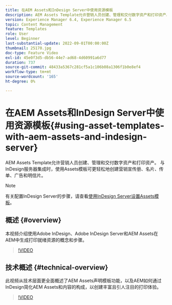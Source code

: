 ```yaml
---
title: 在AEM Assets和InDesign Server中使用资源模板
description: AEM Assets Template允许营销人员创建、管理和交付数字资产和打印资产。 与InDesign服务器集成时，使用Assets模板可更轻松地创建营销宣传册、名片、传单、广告和明信片。
version: Experience Manager 6.4, Experience Manager 6.5
topic: Content Management
feature: Templates
role: User
level: Beginner
last-substantial-update: 2022-09-01T00:00:00Z
thumbnail: 25170.jpg
doc-type: Feature Video
exl-id: 45e0f3d5-db56-44e7-ad68-4d60991a6d77
duration: 737
source-git-commit: 48433a5367c281cf5a1c106b08a1306f1b0e8ef4
workflow-type: tm+mt
source-wordcount: '165'
ht-degree: 0%

---
```


# 在AEM Assets和InDesign Server中使用资源模板{#using-asset-templates-with-aem-assets-and-indesign-server}

AEM Assets Template允许营销人员创建、管理和交付数字资产和打印资产。 与InDesign服务器集成时，使用Assets模板可更轻松地创建营销宣传册、名片、传单、广告和明信片。

>[!NOTE]
>
>有关配置InDesign Server的步骤，请查看[使用InDesign Server设置Assets模板](asset-templates-technical-video-setup.md)。

## 概述 {#overview}

本视频介绍使用Adobe InDesign、Adobe InDesign Server和AEM Assets在AEM中生成打印就绪资源的概念和步骤。

>[!VIDEO](https://video.tv.adobe.com/v/35368?quality=12&learn=on&captions=chi_hans)

## 技术概述 {#technical-overview}

此视频从技术层面更全面概述了AEM Assets声明模板功能，以及AEM如何通过InDesign简化AEM Assets和内容的构成，以创建丰富且引人注目的打印体验。

>[!VIDEO](https://video.tv.adobe.com/v/38230?quality=12&learn=on&captions=chi_hans)
